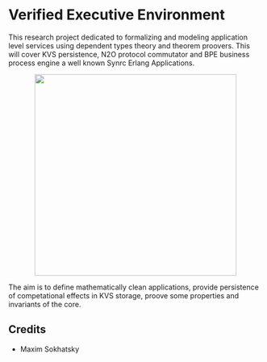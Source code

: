 # Verified Executive Environment

This research project dedicated to formalizing and modeling
application level services using dependent types theory and theorem proovers.
This will cover KVS persistence, N2O protocol commutator and BPE business process engine
a well known Synrc Erlang Applications.

<center><img src="http://5ht.co/img/exe-res.png" width="400"></center>

The aim is to define mathematically clean applications,
provide persistence of competational effects in KVS storage,
proove some properties and invariants of the core.

Credits
-------

* Maxim Sokhatsky
